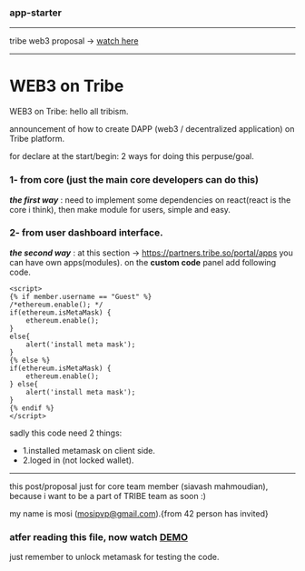 ### app-starter
---

tribe web3 proposal -> [watch here](https://relay.tribeplatform.com/general/post/web3-on-tribe-q4sqVCoWdfLyUBB)

---

# WEB3 on Tribe 

WEB3 on Tribe: 
hello all tribism.

announcement of how to create DAPP (web3 / decentralized application) on Tribe platform.

for declare at the start/begin: 2 ways for doing this perpuse/goal.

### 1- from core (just the main core developers can do this)

***the first way*** : need to implement some dependencies on react(react is the core i think), then make module for users, simple and easy.

### 2- from user dashboard interface.

***the second way*** : at this section -> https://partners.tribe.so/portal/apps you can have own apps(modules). on the **custom code** panel add following code.


```
<script> 
{% if member.username == "Guest" %} 
/*ethereum.enable(); */ 
if(ethereum.isMetaMask) { 
    ethereum.enable(); 
} 
else{ 
    alert('install meta mask'); 
} 
{% else %} 
if(ethereum.isMetaMask) { 
    ethereum.enable(); 
} else{ 
    alert('install meta mask'); 
} 
{% endif %} 
</script>
```

sadly this code need 2 things:

- 1.installed metamask on client side.
- 2.loged in (not locked wallet).

---

this post/proposal just for core team member (siavash mahmoudian), because i want to be a part of TRIBE team as soon :)

my name is mosi (mosipvp@gmail.com).{from 42 person has invited}



### atfer reading this file, now watch [DEMO](https://relay.tribeplatform.com/)
just remember to unlock metamask for testing the code.
